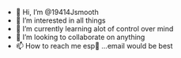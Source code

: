 - 👋 Hi, I’m @19414Jsmooth
- 👀 I’m interested in all things 
- 🌱 I’m currently learning alot of control over mind
- 💞️ I’m looking to collaborate on anything 
- 📫 How to reach me esp🤣 ...email would be best
<!---
19414Jsmooth/19414Jsmooth is a ✨ special ✨ repository because its `README.md` (this file) appears on your GitHub profile.
You can click the Preview link to take a look at your changes.
--->
